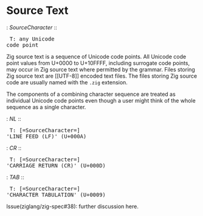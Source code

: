 # Source Text

: <dfn>SourceCharacter</dfn>
::
    <pre class='railroad'>
    T: any Unicode code point
    </pre>

Zig source text is a sequence of Unicode code points. All Unicode code point values from U+0000 to U+10FFFF, including surrogate code points, may occur in Zig source text where permitted by the grammar. Files storing Zig source text are [[UTF-8]] encoded text files. The files storing Zig source code are usually named with the `.zig` extension.

The components of a combining character sequence are treated as individual Unicode code points even though a user might think of the whole sequence as a single character.

: <dfn>NL</dfn>
::
    <pre class='railroad'>
    T: [=SourceCharacter=] 'LINE FEED (LF)' (U+000A)
    </pre>


: <dfn>CR</dfn>
::
    <pre class='railroad'>
    T: [=SourceCharacter=] 'CARRIAGE RETURN (CR)' (U+000D)
    </pre>

: <dfn>TAB</dfn>
::
    <pre class='railroad'>
    T: [=SourceCharacter=] 'CHARACTER TABULATION' (U+0009)
    </pre>

Issue(ziglang/zig-spec#38): further discussion here.
